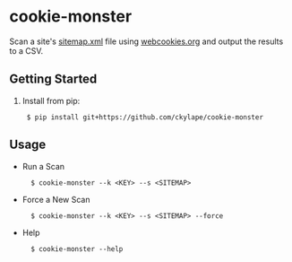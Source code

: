 # cookie-monster

Scan a site's [sitemap.xml](https://www.sitemaps.org/protocol.html) file using [webcookies.org](https://webcookies.org/) and output the results to a CSV.

## Getting Started

1. Install from pip:

        $ pip install git+https://github.com/ckylape/cookie-monster

## Usage

* Run a Scan

        $ cookie-monster --k <KEY> --s <SITEMAP>

* Force a New Scan

        $ cookie-monster --k <KEY> --s <SITEMAP> --force

* Help

        $ cookie-monster --help
